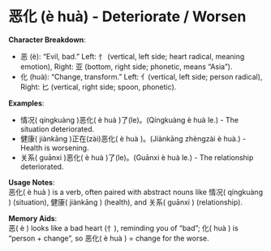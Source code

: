 # **恶化 (è huà) - Deteriorate / Worsen**

**Character Breakdown**:  
- 恶 (è): “Evil, bad.” Left: ⺖ (vertical, left side; heart radical, meaning emotion), Right: 亚 (bottom, right side; phonetic, means “Asia”).  
- 化 (huà): “Change, transform.” Left: 亻(vertical, left side; person radical), Right: 匕 (vertical, right side; spoon, phonetic).

**Examples**:  
- 情况( qíngkuàng )恶化( è huà )了(le)。(Qíngkuàng è huà le.) - The situation deteriorated.  
- 健康( jiànkāng )正在(zài)恶化( è huà )。(Jiànkāng zhèngzài è huà.) - Health is worsening.  
- 关系( guānxi )恶化( è huà )了(le)。(Guānxi è huà le.) - The relationship deteriorated.

**Usage Notes**:  
恶化( è huà ) is a verb, often paired with abstract nouns like 情况( qíngkuàng ) (situation), 健康( jiànkāng ) (health), and 关系( guānxi ) (relationship).

**Memory Aids**:  
恶( è ) looks like a bad heart (⺖), reminding you of “bad”; 化( huà ) is “person + change”, so 恶化( è huà ) = change for the worse.